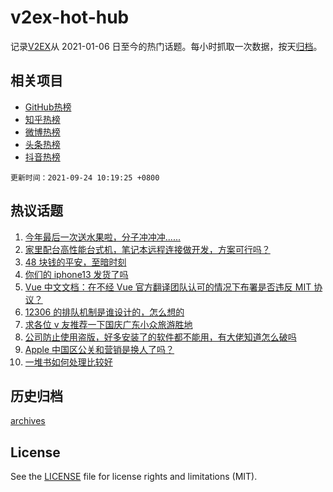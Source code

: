 # v2ex-hot-hub

 记录[V2EX](https://www.v2ex.com/)从 2021-01-06 日至今的热门话题。每小时抓取一次数据，按天[归档](archives)。
 
 ## 相关项目

- [GitHub热榜](https://github.com/lonnyzhang423/github-hot-hub)
- [知乎热榜](https://github.com/lonnyzhang423/zhihu-hot-hub)
- [微博热榜](https://github.com/lonnyzhang423/weibo-hot-hub)
- [头条热榜](https://github.com/lonnyzhang423/toutiao-hot-hub)
- [抖音热榜](https://github.com/lonnyzhang423/douyin-hot-hub)


 `更新时间：2021-09-24 10:19:25 +0800`

## 热议话题

1. [今年最后一次送水果啦，分子冲冲冲......](https://www.v2ex.com/t/803560)
1. [家里配台高性能台式机，笔记本远程连接做开发，方案可行吗？](https://www.v2ex.com/t/803554)
1. [48 块钱的平安，至暗时刻](https://www.v2ex.com/t/803718)
1. [你们的 iphone13 发货了吗](https://www.v2ex.com/t/803552)
1. [Vue 中文文档：在不经 Vue 官方翻译团队认可的情况下布署是否违反 MIT 协议？](https://www.v2ex.com/t/803701)
1. [12306 的排队机制是谁设计的，怎么想的](https://www.v2ex.com/t/803662)
1. [求各位 v 友推荐一下国庆广东小众旅游胜地](https://www.v2ex.com/t/803573)
1. [公司防止使用盗版，好多安装了的软件都不能用，有大佬知道怎么破吗](https://www.v2ex.com/t/803652)
1. [Apple 中国区公关和营销是换人了吗？](https://www.v2ex.com/t/803751)
1. [一堆书如何处理比较好](https://www.v2ex.com/t/803616)

## 历史归档

[archives](archives)

## License

See the [LICENSE](LICENSE) file for license rights and limitations (MIT).
